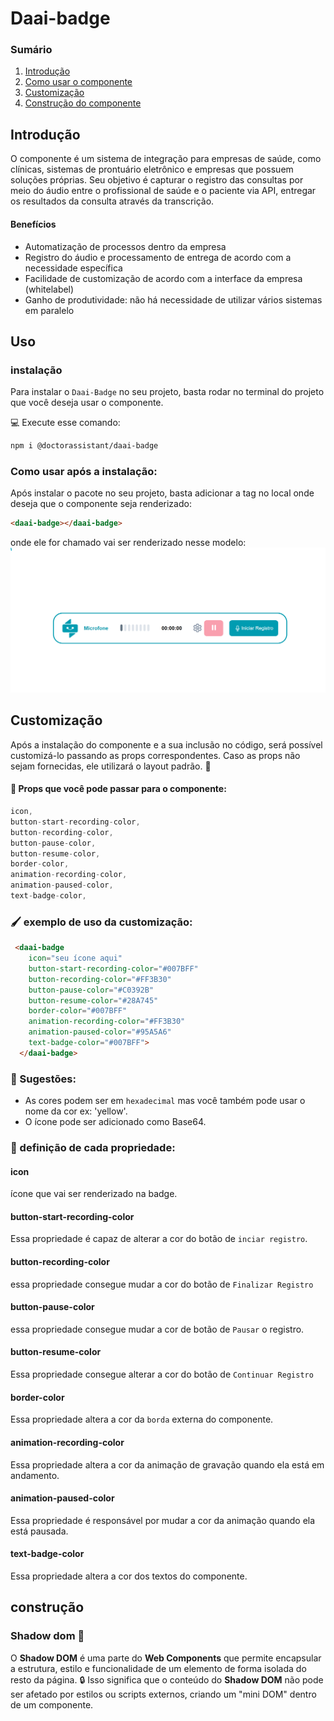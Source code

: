 # Daai-badge
### Sumário
1. [Introdução](#introdução)
2. [Como usar o componente](#uso)
4. [Customização](#customização)
5. [Construção do componente](#construção)


## Introdução
O componente é um sistema de integração para empresas de saúde, como clínicas, sistemas de prontuário eletrônico e empresas que possuem soluções próprias. Seu objetivo é capturar o registro das consultas por meio do áudio entre o profissional de saúde e o paciente via API, entregar os resultados da consulta através da transcrição.

 #### Benefícios
- Automatização de processos dentro da empresa
- Registro do áudio e processamento de entrega de acordo com a necessidade específica
- Facilidade de customização de acordo com a interface da empresa (whitelabel)
- Ganho de produtividade: não há necessidade de utilizar vários sistemas em paralelo

## Uso
### instalação
Para instalar o `Daai-Badge` no seu projeto, basta rodar no terminal do projeto que você deseja usar o componente.

💻 Execute esse comando:

```bash
npm i @doctorassistant/daai-badge
```
### Como usar após a instalação:

Após instalar o pacote no seu projeto, basta adicionar a tag <daai-badge> no local onde deseja que o componente seja renderizado:


``` html
<daai-badge></daai-badge>
```
onde ele for chamado vai ser renderizado nesse modelo:
![alt text](readme_component_layout.png)

## Customização
  Após a instalação do componente e a sua inclusão no código, será possível customizá-lo passando as props correspondentes. Caso as props não sejam fornecidas, ele utilizará o layout padrão. 🎨
  #### 📂 Props que você pode passar para o componente:
  ```js
 icon,
 button-start-recording-color,
 button-recording-color,
 button-pause-color,
 button-resume-color,
 border-color,
 animation-recording-color,
 animation-paused-color,
 text-badge-color,
  ```

### 🖌️ exemplo de uso da customização:

```html
 <daai-badge
    icon="seu ícone aqui"
    button-start-recording-color="#007BFF"
    button-recording-color="#FF3B30"
    button-pause-color="#C0392B"
    button-resume-color="#28A745"
    border-color="#007BFF"
    animation-recording-color="#FF3B30"
    animation-paused-color="#95A5A6"
    text-badge-color="#007BFF">
  </daai-badge>
```

### 📎 Sugestões:
- As cores podem ser em `hexadecimal` mas você também pode usar o nome da cor ex: 'yellow'.
- O ícone pode ser adicionado como Base64.

### 🔎 definição de cada propriedade:

 #### icon
 ícone que vai ser renderizado na badge.

 #### button-start-recording-color
 Essa propriedade é capaz de alterar a cor do botão de `inciar registro`.

 #### button-recording-color
essa propriedade consegue mudar a cor do botão de `Finalizar Registro`

 #### button-pause-color
 essa propriedade consegue mudar a cor de botão de `Pausar` o registro.

 #### button-resume-color
 Essa propriedade consegue alterar a cor do botão de ` Continuar Registro `

 #### border-color
 Essa propriedade altera a cor da `borda` externa do componente.
 #### animation-recording-color
 Essa propriedade altera a cor da animação de gravação quando ela está em andamento.

 #### animation-paused-color

 Essa propriedade é responsável por mudar a cor da animação quando ela está pausada.

#### text-badge-color

 Essa propriedade altera a cor dos textos do componente.

## construção


### Shadow dom 👻
O **Shadow DOM** é uma parte do **Web Components** que permite encapsular a estrutura, estilo e funcionalidade de um elemento de forma isolada do resto da página. 🔒 Isso significa que o conteúdo do **Shadow DOM** não pode ser afetado por estilos ou scripts externos, criando um "mini DOM" dentro de um componente.
